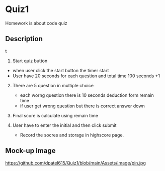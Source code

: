 # Quiz1
Homework is about code quiz 

## Description
t
1. Start quiz button
  * when user click the start button the timer start
  * User have 20 seconds for each question and total time 100 seconds +1

2. There are 5 question in multiple choice
    * each worng question there is 10 seconds deduction form remain time
    * if user get wrong question but there is correct answer down

3. Final score is calculate using remain time
4. User have to enter the initial and then click submit 
    * Record the socres and storage in highscore page.

## Mock-up Image
https://github.com/dpatel615/Quiz1/blob/main/Assets/image/pin.jpg

##

